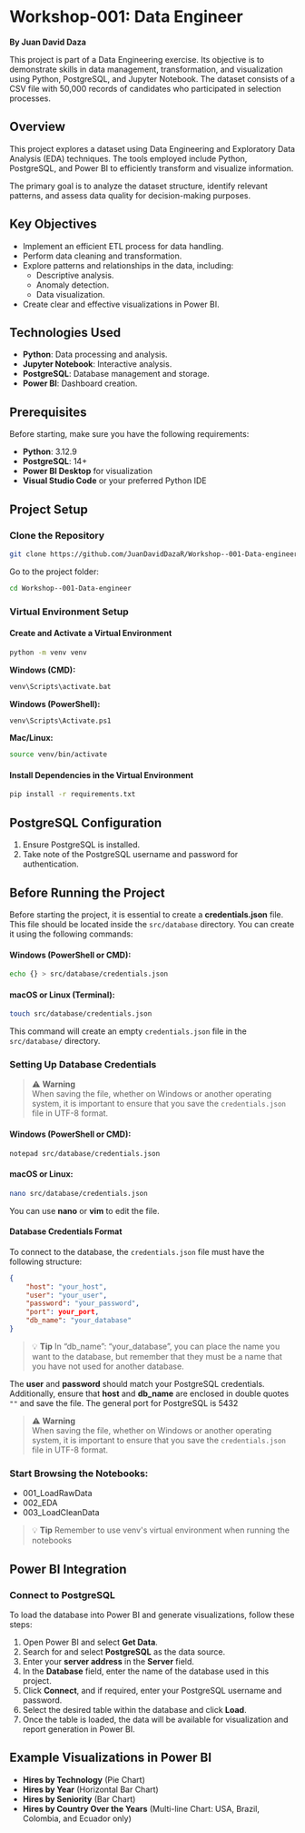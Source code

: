 # Workshop-001: Data Engineer

**By Juan David Daza**

This project is part of a Data Engineering exercise. Its objective is to demonstrate skills in data management, transformation, and visualization using Python, PostgreSQL, and Jupyter Notebook. The dataset consists of a CSV file with 50,000 records of candidates who participated in selection processes.

## Overview

This project explores a dataset using Data Engineering and Exploratory Data Analysis (EDA) techniques. The tools employed include Python, PostgreSQL, and Power BI to efficiently transform and visualize information.

The primary goal is to analyze the dataset structure, identify relevant patterns, and assess data quality for decision-making purposes.

## Key Objectives

-   Implement an efficient ETL process for data handling.
-   Perform data cleaning and transformation.
-   Explore patterns and relationships in the data, including:
    -   Descriptive analysis.
    -   Anomaly detection.
    -   Data visualization.
-   Create clear and effective visualizations in Power BI.

## Technologies Used

-   **Python**: Data processing and analysis.
-   **Jupyter Notebook**: Interactive analysis.
-   **PostgreSQL**: Database management and storage.
-   **Power BI**: Dashboard creation.

## Prerequisites

Before starting, make sure you have the following requirements:

-   **Python**: 3.12.9
-   **PostgreSQL**: 14+
-   **Power BI Desktop** for visualization
-   **Visual Studio Code** or your preferred Python IDE

## Project Setup

### Clone the Repository

```sh
git clone https://github.com/JuanDavidDazaR/Workshop--001-Data-engineer.git

```

Go to the project folder:

```sh
cd Workshop--001-Data-engineer

```

### Virtual Environment Setup

#### Create and Activate a Virtual Environment

```sh
python -m venv venv

```

**Windows (CMD):**

```sh
venv\Scripts\activate.bat

```

**Windows (PowerShell):**

```sh
venv\Scripts\Activate.ps1

```

**Mac/Linux:**

```sh
source venv/bin/activate

```

#### Install Dependencies in the Virtual Environment

```sh
pip install -r requirements.txt

```

## PostgreSQL Configuration

1.  Ensure PostgreSQL is installed.
2.  Take note of the PostgreSQL username and password for authentication.

## Before Running the Project

Before starting the project, it is essential to create a **credentials.json** file. This file should be located inside the `src/database` directory. You can create it using the following commands:

#### Windows (PowerShell or CMD):

```sh
echo {} > src/database/credentials.json

```

#### macOS or Linux (Terminal):

```sh
touch src/database/credentials.json

```

This command will create an empty `credentials.json` file in the `src/database/` directory.

### Setting Up Database Credentials

> ⚠ **Warning**  
> When saving the file, whether on Windows or another operating system, it is important to ensure that you save the `credentials.json` file in UTF-8 format.

#### **Windows (PowerShell or CMD):**

```sh
notepad src/database/credentials.json

```

#### **macOS or Linux:**

```sh
nano src/database/credentials.json

```

You can use **nano** or **vim** to edit the file.

#### Database Credentials Format

To connect to the database, the `credentials.json` file must have the following structure:

```json
{
    "host": "your_host",
    "user": "your_user",  
    "password": "your_password",
    "port": your_port,
    "db_name": "your_database"
}
```
> 💡 **Tip** 
> In “db_name”: “your_database”, you can place the name you want to the database, but remember that they must be a name that you have not used for another database.

The **user** and **password** should match your PostgreSQL credentials. Additionally, ensure that **host** and **db_name** are enclosed in double quotes `""` and save the file. The general port for PostgreSQL is 5432

> ⚠ **Warning**  
> When saving the file, whether on Windows or another operating system, it is important to ensure that you save the `credentials.json` file in UTF-8 format.

### Start Browsing the Notebooks:

-   001_LoadRawData
-   002_EDA
-   003_LoadCleanData
> 💡 **Tip** 
> Remember to use venv's virtual environment when running the notebooks
## Power BI Integration

### Connect to PostgreSQL

To load the database into Power BI and generate visualizations, follow these steps:

1.  Open Power BI and select **Get Data**.
2.  Search for and select **PostgreSQL** as the data source.
3.  Enter your **server address** in the **Server** field.
4.  In the **Database** field, enter the name of the database used in this project.
5.  Click **Connect**, and if required, enter your PostgreSQL username and password.
6.  Select the desired table within the database and click **Load**.
7.  Once the table is loaded, the data will be available for visualization and report generation in Power BI.

## Example Visualizations in Power BI

-   **Hires by Technology** (Pie Chart)
-   **Hires by Year** (Horizontal Bar Chart)
-   **Hires by Seniority** (Bar Chart)
-   **Hires by Country Over the Years** (Multi-line Chart: USA, Brazil, Colombia, and Ecuador only)
